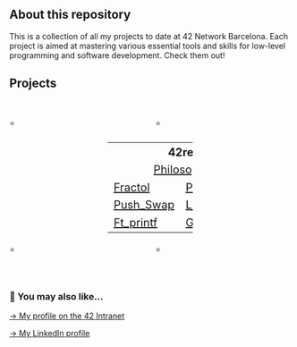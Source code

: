 ## About this repository

This is a collection of all my projects to date at 42 Network Barcelona. Each project is aimed at mastering various essential tools and skills for low-level programming and software development. Check them out!

## Projects
<br>
<div align="center">
<p style="display: flex; justify-content: space-between;">
  ⭐
  &#8199; &#8199; &#8199; &#8199; &#8199; &#8199; &#8199; &#8199; &#8199; &#8199; &#8199; &#8199; &#8199; &#8199; &#8199; &#8199; &#8199; &#8199; &#8199;
  ⭐
</p>
</div>
<div align="center">
  <table style="width:30%; font-size: 20px;">
    <tr>
      <th colspan="2">42repo</th>
    </tr>
    <tr>
    <td colspan="2" align="center"><a href="https://github.com/mgimon/42repo/tree/master/philosophers">Philosophers</a></td>
    </tr>
    <tr>
      <!--<td colspan="2" align="center"><a href="https://github.com/mgimon/42repo/tree/master/fractol">Fractol</a></td> -->
      <td><a href="https://github.com/mgimon/42repo/tree/master/fractol">Fractol</a></td>
      <td><a href="https://github.com/mgimon/42repo/tree/master/pipex">Pipex</a></td>
    </tr>
    <tr>
      <td><a href="https://github.com/mgimon/42repo/tree/master/push_swap">Push_Swap</a></td>
      <td><a href="https://github.com/mgimon/42repo/tree/master/libft">Libft</a></td>
    </tr>
    <tr>
      <td><a href="https://github.com/mgimon/42repo/tree/master/ft_printf">Ft_printf</a></td>
      <td><a href="https://github.com/mgimon/42repo/tree/master/get_next_line">Get_Next_Line</a></td>
    </tr>
  </table>
</div>
<div align="center">
<p style="display: flex; justify-content: space-between;">
  ⭐
  &#8199; &#8199; &#8199; &#8199; &#8199; &#8199; &#8199; &#8199; &#8199; &#8199; &#8199; &#8199; &#8199; &#8199; &#8199; &#8199; &#8199; &#8199; &#8199;
  ⭐
</p>
</div>
<br>

##

### 🔄 You may also like...
[-> My profile on the 42 Intranet](https://profile.intra.42.fr/users/mgimon-c)

[-> My LinkedIn profile](https://www.linkedin.com/in/mgimon-c/)
